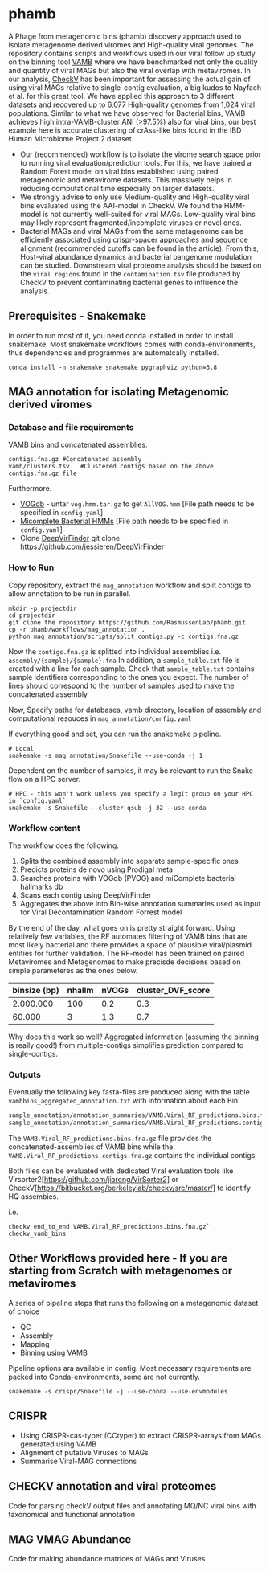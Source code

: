 # phamb
A Phage from metagenomic bins (phamb) discovery approach used to isolate metagenome derived viromes and High-quality viral genomes.
The repository contains scripts and workflows used in our viral follow up study on the binning tool [VAMB](https://github.com/RasmussenLab/vamb) where we have benchmarked not only the quality and quantity of viral MAGs but also the viral overlap with metaviromes. In our analysis, [CheckV](https://bitbucket.org/berkeleylab/checkv/src/master/) has been important for assessing the actual gain of using viral MAGs relative to single-contig evaluation, a big kudos to Nayfach et al. for this great tool. We have applied this approach to 3 different datasets and recovered up to 6,077 High-quality genomes from 1,024 viral populations. Similar to what we have observed for Bacterial bins, VAMB achieves high intra-VAMB-cluster ANI (>97.5%) also for viral bins, our best example here is accurate clustering of crAss-like bins found in the IBD Human Microbiome Project 2 dataset. 

- Our (recommended) workflow is to isolate the virome search space prior to running viral evaluation/prediction tools. For this, we have trained a Random Forest model on viral bins established using paired metagenomic and metavirome datasets. This massively helps in reducing computational time especially on larger datasets.
- We strongly advise to only use Medium-quality and High-quality viral bins evaluated using the AAI-model in CheckV. We found the HMM-model is not currently well-suited for viral MAGs. Low-quality viral bins may likely represent fragmented/incomplete viruses or novel ones. 
- Bacterial MAGs and viral MAGs from the same metagenome can be efficiently associated using crispr-spacer approaches and sequence alignment (recommended cutoffs can be found in the article). From this, Host-viral abundance dynamics and bacterial pangenome modulation can be studied. Downstream viral proteome analysis should be based on the `viral regions` found in the `contamination.tsv` file produced by CheckV to prevent contaminating bacterial genes to influence the analysis. 




## Prerequisites - Snakemake 

In order to run most of it, you need conda installed in order to install snakemake. Most snakemake workflows comes with conda-environments, thus dependencies and programmes are automatcally installed. 

```
conda install -n snakemake snakemake pygraphviz python=3.8

```


## MAG annotation for isolating Metagenomic derived viromes

### Database and file requirements
VAMB bins and concatenated assemblies. 

```
contigs.fna.gz #Concatenated assembly 
vamb/clusters.tsv   #Clustered contigs based on the above contigs.fna.gz file 
```

Furthermore. 
* [VOGdb](https://vogdb.csb.univie.ac.at/download) - untar `vog.hmm.tar.gz` to get `AllVOG.hmm`    [File path needs to be specified in `config.yaml`]
* [Micomplete Bacterial HMMs](https://bitbucket.org/evolegiolab/micomplete/src/master/micomplete/share/Bact105.hmm)   [File path needs to be specified in `config.yaml`]
* Clone [DeepVirFinder](https://github.com/jessieren/DeepVirFinder) git clone https://github.com/jessieren/DeepVirFinder


### How to Run 

Copy repository, extract the `mag_annotation` workflow and split contigs to allow annotation to be run in parallel.
```
mkdir -p projectdir 
cd projectdir 
git clone the repository https://github.com/RasmussenLab/phamb.git
cp -r phamb/workflows/mag_annotation .
python mag_annotation/scripts/split_contigs.py -c contigs.fna.gz 

```

Now the `contigs.fna.gz` is splitted into individual assemblies i.e. `assembly/{sample}/{sample}.fna`
In addition, a `sample_table.txt` file is created with a line for each sample.
Check that `sample_table.txt` contains sample identifiers corresponding to the ones you expect. 
The number of lines should correspond to the number of samples used to make the concatenated assembly

Now, Specify paths for databases, vamb directory, location of assembly  and computational resouces in `mag_annotation/config.yaml`  


If everything good and set, you can run the snakemake pipeline.
```
# Local 
snakemake -s mag_annotation/Snakefile --use-conda -j 1
```

Dependent on the number of samples, it may be relevant to run the Snake-flow on a HPC server.
```
# HPC - this won't work unless you specify a legit group on your HPC in `config.yaml`
snakemake -s Snakefile --cluster qsub -j 32 --use-conda 
```

### Workflow content
The workflow does the following. 
1. Splits the combined assembly into separate sample-specific ones 
2. Predicts proteins de novo using Prodigal meta
3. Searches proteins with VOGdb (PVOG) and miComplete bacterial hallmarks db 
4. Scans each contig using DeepVirFinder  
5. Aggregates the above into Bin-wise annotation summaries used as input for Viral Decontamination Random Forrest model

By the end of the day, what goes on is pretty straight forward. Using relatively few variables, the RF automates filtering of VAMB bins that are most likely bacterial and there provides a space of plausible viral/plasmid entities for further validation. The RF-model has been trained on paired Metaviromes and Metagenomes to make precisde decisions based on simple parameteres as the ones below. 

| binsize (bp) | nhallm | nVOGs | cluster_DVF_score |
|--------------|--------|-------|-------------------|
| 2.000.000    | 100    | 0.2   | 0.3               |
| 60.000       | 3      | 1.3   | 0.7               |

Why does this work so well? Aggregated information (assuming the binning is really good!) from multiple-contigs simplifies prediction compared to single-contigs.


### Outputs
Eventually the following key fasta-files are produced along with the table `vambbins_aggregated_annotation.txt` with information about each Bin.    
```bash
sample_annotation/annotation_summaries/VAMB.Viral_RF_predictions.bins.fna.gz
sample_annotation/annotation_summaries/VAMB.Viral_RF_predictions.contigs.fna.gz
```
 
The `VAMB.Viral_RF_predictions.bins.fna.gz` file provides the concatenated-assemblies of VAMB bins while the `VAMB.Viral_RF_predictions.contigs.fna.gz` contains the individual contigs

Both files can be evaluated with dedicated Viral evaluation tools like Virsorter2[https://github.com/jiarong/VirSorter2] or CheckV[https://bitbucket.org/berkeleylab/checkv/src/master/] to identify HQ assembies.

i.e. 
```
checkv end_to_end VAMB.Viral_RF_predictions.bins.fna.gz` checkv_vamb_bins  
```



## Other Workflows provided here - If you are starting from Scratch with metagenomes or metaviromes 
A series of pipeline steps that runs the following on a metagenomic dataset of choice
- QC
- Assembly
- Mapping
- Binning using VAMB 

Pipeline options ara available in config.
Most necessary requirements are packed into Conda-environments, some are not currently.

```
snakemake -s crispr/Snakefile -j --use-conda --use-envmodules
```

## CRISPR
- Using CRISPR-cas-typer (CCtyper) to extract CRISPR-arrays from MAGs generated using VAMB
- Alignment of putative Viruses to MAGs
- Summarise Viral-MAG connections

## CHECKV annotation and viral proteomes
Code for parsing checkV output files and annotating MQ/NC viral bins with taxonomical and functional annotation

## MAG VMAG Abundance 
Code for making abundance matrices of MAGs and Viruses



